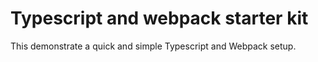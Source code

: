# Typescript and webpack starter kit
This demonstrate a quick and simple Typescript and Webpack setup. 
